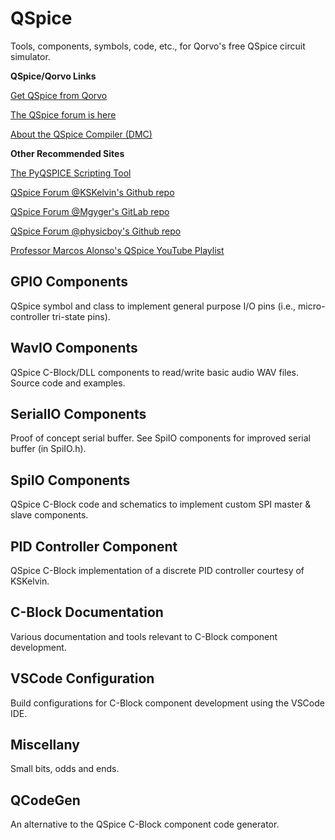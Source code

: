 # QSpice

Tools, components, symbols, code, etc., for Qorvo's free QSpice circuit simulator.

**QSpice/Qorvo Links**

[Get QSpice from Qorvo](https://www.qorvo.com/)

[The QSpice forum is here](https://forum.qorvo.com/c/qspice/)

[About the QSpice Compiler (DMC)](README_DMC.md)

**Other Recommended Sites**

[The PyQSPICE Scripting Tool](https://github.com/Qorvo/PyQSPICE)

[QSpice Forum @KSKelvin's Github repo](https://github.com/KSKelvin-Github/Qspice/)

[QSpice Forum @Mgyger's GitLab repo](https://gitlab.com/mgyger/qspice-symbols/)

[QSpice Forum @physicboy's Github repo](https://github.com/physicboy/QSPICE)

[Professor Marcos Alonso's QSpice YouTube Playlist](https://www.youtube.com/playlist?list=PLq_MUr0hT_-kn89_adwe6QNpnLpZtJeI-)


## GPIO Components
QSpice symbol and class to implement general purpose I/O pins (i.e., micro-controller tri-state pins).

## WavIO Components
QSpice C-Block/DLL components to read/write basic audio WAV files.  Source code and examples.

## SerialIO Components
Proof of concept serial buffer.  See SpiIO components for improved serial buffer (in SpiIO.h).

## SpiIO Components
QSpice C-Block code and schematics to implement custom SPI master & slave components.

## PID Controller Component
QSpice C-Block implementation of a discrete PID controller courtesy of KSKelvin.

## C-Block Documentation
Various documentation and tools relevant to C-Block component development.

## VSCode Configuration
Build configurations for C-Block component development using the VSCode IDE.

## Miscellany
Small bits, odds and ends.

## QCodeGen
An alternative to the QSpice C-Block component code generator.
